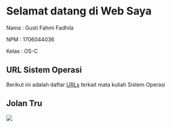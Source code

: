 ---
---

# Selamat datang di Web Saya

Nama	: Gusti Fahmi Fadhila

NPM		: 1706044036

Kelas	: OS-C

## URL Sistem Operasi

Berikut ini adalah daftar [URLs](URLs/) terkait mata kuliah Sistem Operasi

## Jolan Tru
<img src="https://mk0brownsnation85l0k.kinstacdn.com/wp-content/uploads/2020/05/1024px-Elvis_Presley_1958.jpg">